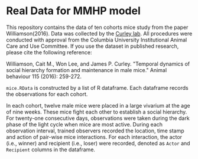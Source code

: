 # Real Data for MMHP model

This repository contains the data of ten cohorts mice study from the paper Williamson(2016). Data was collected by the [Curley lab](https://labs.la.utexas.edu/curley/). All procedures were conducted with approval from the Columbia University Institutional Animal Care and Use Committee. If you use the dataset in published research, please cite the following reference:

Williamson, Cait M., Won Lee, and James P. Curley. "Temporal dynamics of social hierarchy formation and maintenance in male mice." Animal behaviour 115 (2016): 259-272.

`mice.RData` is constructed by a list of R dataframe. Each dataframe records the observations for each cohort. 

In each cohort, twelve male mice were placed in a large vivarium at the age of nine weeks. 
These mice fight each other to establish a social hierarchy. For twenty-one consecutive days, 
observations were taken during the dark phase of the light cycle when mice are most active. 
During each observation interval, trained observers recorded the location, time stamp and
action of pair-wise mice interactions. For each interaction, the actor (i.e., winner) and 
recipient (i.e., loser) were recorded, denoted as `Actor` and `Recipient` columns in the dataframe. 
